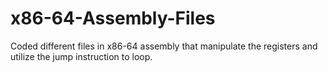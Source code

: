 # x86-64-Assembly-Files
Coded different files in x86-64 assembly that manipulate the registers and utilize the jump instruction to loop.
